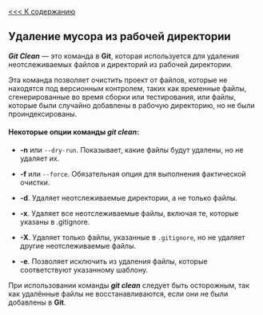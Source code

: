 [<<< К содержанию](readme.md)

## Удаление мусора из рабочей директории

***Git Clean*** — это команда в **Git**, которая используется для удаления неотслеживаемых файлов и директорий из рабочей директории.

Эта команда позволяет очистить проект от файлов, которые не находятся под версионным контролем, таких как временные файлы, сгенерированные во время сборки или тестирования, или файлы, которые были случайно добавлены в рабочую директорию, но не были проиндексированы.

#### Некоторые опции команды ***git clean***:

*   **-n** или `--dry-run`. Показывает, какие файлы будут удалены, но не удаляет их. 

* **-f** или `--force`. Обязательная опция для выполнения фактической очистки. 

* **-d**. Удаляет неотслеживаемые директории, а не только файлы. 

* **-x**. Удаляет все неотслеживаемые файлы, включая те, которые указаны в .gitignore. 

* **-X**. Удаляет только файлы, указанные в `.gitignore`, но не удаляет другие неотслеживаемые файлы. 

* **-e**. Позволяет исключить из удаления файлы, которые соответствуют указанному шаблону. 

При использовании команды ***git clean*** следует быть осторожным, так как удалённые файлы не восстанавливаются, если они не были добавлены в **Git**. 